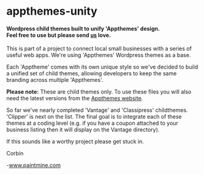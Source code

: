 appthemes-unity
===============

<h4>Wordpress child themes built to unify 'Appthemes' design.<br />Feel free to use but please send <a href="http://paintmine.com">us</a> love.</h4>

This is part of a project to connect local small businesses with a series of useful web apps. We're using 'Appthemes' Wordpress themes as a base.

Each 'Apptheme' comes with its own unique style so we've decided to build a unified set of child themes, allowing developers to keep the same branding across multiple 'Appthemes'.

<strong>Please note:</strong> These are child themes only. To use these files you will also need the latest versions from the <a href="http://www.appthemes.com/">Appthemes website</a>.

So far we've nearly completed 'Vantage' and 'Classipress' childthemes. 'Clipper' is next on the list.
The final goal is to integrate each of these themes at a coding level (e.g. if you have a coupon attached to your business listing then it will display on the Vantage directory).

If this sounds like a worthy project please get stuck in.

Corbin

-www.paintmine.com
